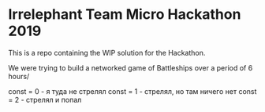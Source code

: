 # Irrelephant Team Micro Hackathon 2019

This is a repo containing the WIP solution for the Hackathon.

We were trying to build a networked game of Battleships over a period of 6 hours/

const = 0 - я туда не стрелял
const = 1 - стрелял, но там ничего нет
const = 2 - стрелял и попал

